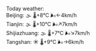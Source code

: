 Today weather:  
Beijing: 🌫  🌡️+8°C 🌬️←4km/h  
Tianjin: 🌫  🌡️+10°C 🌬️↗7km/h  
Shijiazhuang: 🌫  🌡️+7°C 🌬️↘7km/h  
Tangshan: ☀️ 🌡️+9°C 🌬️→6km/h  

